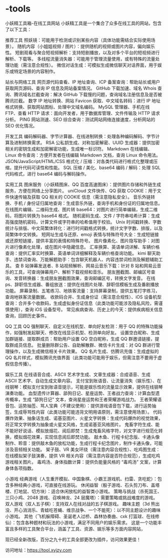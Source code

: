 # -tools
小妖精工具箱-在线工具网站
小妖精工具是一个集合了众多在线工具的网站，包含了以下工具：

推荐工具
照妖镜：可能用于检测或识别某些内容（具体功能需结合实际使用场景）。
随机内容（小姐姐视频 / 图片）：提供随机的视频或图片内容，偏向娱乐性。
短剧观看与聚合短视频解析：支持短剧播放，以及对多个平台的短视频进行解析、下载等。
多线程流量消失器：可能用于管理流量使用，或有特殊的流量处理功能（需注意合规性）。
微信对话生成：可模拟生成微信聊天对话界面，用于娱乐或特定场景的内容制作。

站长与网络工具
网页源代码查看、IP 地址查询、ICP 备案查询：帮助站长或用户获取网页源码、查询 IP 信息及网站备案情况。
GitHub 下载加速、域名 Whois 查询、腾讯域名拦截查询：解决 GitHub 下载慢的问题，查询域名注册信息及是否被腾讯拦截。
数字 IP 地址转换、网站 Favicon 获取、中文域名转码：进行 IP 地址格式转换、获取网站图标、处理中文域名编码。
MySQL 管理器、手机在线 FTP、查看 HTTP 请求：面向开发者，用于数据库管理、文件传输及 HTTP 请求分析。
PING 网站测速、SEO 综合查询：测试网站网络连接速度，分析网站的 SEO 优化情况。

开发工具
编码解码器、字节计算器、在线进制转换：处理各种编码解码、字节计算及进制转换需求。
RSA 公私钥生成、对称加密解密、UUID 生成器：提供加密相关的密钥生成和加密解密功能，生成唯一标识符。
Markdown 在线编辑、Linux 命令查询：方便开发者在线编辑 Markdown 文档，查询 Linux 命令用法。
JSON/JavaScript/HTML/CSS 格式化 / 压缩：对各类代码进行格式化整理或压缩，提升代码可读性和性能。
SQL 压缩 / 美化、base64 编码 / 解码：处理 SQL 代码格式，进行 base64 编码与解码操作。

实用工具
图床服务（小妖精图床、QQ 百度高速图床）：提供图片存储和外链生成服务，方便在网络上分享图片。
uniCloud 文件快传、QQ 获取 COOKIE：用于文件快速传输及获取 QQ 相关的 COOKIE 信息（需注意隐私安全）。
音乐外链转换、手机 / 身份证归属地查询：生成音乐外链，查询手机和身份证的归属地信息。
在线图片编辑、二维码生成、图片转 base64：对图片进行简单编辑，生成二维码，将图片转换为 base64 格式。
随机密码生成、文件 / 字符串哈希计算：生成高强度随机密码，计算文件或字符串的哈希值用于校验。
Unix 时间戳转换、字数统计与排版、中文简繁体转化：进行时间戳格式转换，统计文字字数、排版，以及简繁体中文转换。
短网址生成与还原、emoji 表情与特殊符号大全：生成短链接或还原短链接，提供丰富的表情和特殊符号。
图片像素化、图片隐写助手：对图片进行像素化处理，或在图片中隐藏信息。
汇率换算、英语单词详解、车辆价格查询：提供汇率实时换算、英语单词详细解释及车辆价格查询功能。
kimi 聊天助手、违禁词查询、万能解题助手：包含聊天机器人、内容违禁词检测及解题辅助工具。
查 B 站弹幕发送者、B 站视频解析、网易云音乐下载：针对 B 站和网易云音乐的工具，可查询弹幕用户、解析下载视频和音乐。
朋友圈截图、邮编区号查询、发音转换器：生成朋友圈截图效果，查询邮编区号，转换文字发音。
在线 ps、辞职信生成器、番组放送：提供在线图片处理、辞职信模板生成及番剧播放功能。
屏幕录制、五笔练习、地铁客流量：支持屏幕录制，提供五笔打字练习，查询地铁客流量数据。
收款码合并、生成身份证（需注意合规性）、iOS 设备机型查询：合并多个收款码，生成虚拟身份证信息（此类功能可能涉及隐私风险，需谨慎使用），查询 iOS 设备型号。
常见疾病查询、历史上的今天：提供疾病相关信息查询，回顾历史事件。

QQ 工具
QQ 强制聊天、自定义在线机型、单向好友检测：用于 QQ 的特殊功能操作，如强制发起聊天、修改在线显示机型、检测单向好友。
设置空白昵称、生成加群链接、提取群成员：帮助用户设置 QQ 空白昵称，生成 QQ 群邀请链接，提取群成员信息。
批量删除群公告、自助解散群、微信卡片生成：对 QQ 群进行管理操作，以及生成微信相关卡片效果。
QQ 名片生成、仿腾讯充值：生成虚拟的 QQ 名片样式，模拟腾讯充值界面（此类功能可能用于娱乐，但需注意不要用于虚假信息传播）。

娱乐工具
在线语音合成、ASCII 艺术字生成、文章生成器：合成语音、生成 ASCII 艺术字、自动生成文章内容。
支付宝到账语音、让流量消失（娱乐性）、在线钢琴：模拟支付宝到账语音提示，可能是娱乐性的流量显示效果，提供在线钢琴演奏功能。
血型遗传计算器、舔狗日记、星座运势、王者战力查询：计算血型遗传概率，生成 “舔狗日记” 文本，查询星座运势和王者荣耀游戏战力。
王者荣耀语音包、运势抽签、骂人宝典（不建议使用）：提供游戏语音包下载，进行运势抽签，生成辱骂性内容（此类功能可能违背文明用语原则，需注意使用场景）。
代码爆炸效果、抽象话生成、诺基亚图片、火星文字转换：生成代码爆炸的视觉效果，将正常文字转换为抽象或火星文风格，生成诺基亚风格图片。
鬼畜字符生成、能不能好好说话、模拟放烟花、阅后即焚：生成鬼畜风格字符，对文字进行规范化转换，模拟烟花效果，实现信息阅后即焚功能。
敲木鱼、行程卡纪念版、卡通头像制作、聆音：提供敲木鱼的放松功能，生成行程卡纪念图片，制作卡通头像，可能涉及音频相关功能。
架子鼓、VR 美女环绕（需注意内容合规性）、吃鸡图生成：在线模拟架子鼓演奏，提供 VR 相关内容（需注意内容是否符合规范），生成吃鸡游戏相关图片。
毒鸡汤、身体指数计算：提供负能量风格的 “毒鸡汤” 文案，计算身体各项指数。

小游戏
经典游戏（人生重开模拟、中国象棋、小霸王游戏机、扫雷、贪吃蛇）：包含多种经典小游戏，可直接在线游玩。
休闲益智（骰子游戏、石头剪刀布、盖塔楼、打地鼠、切方块）：适合休闲放松的益智类小游戏。
策略与挑战（杀死国王、三只小鸡、2048 游戏、召唤神龙、24 层魔塔）：需要策略或挑战难度的游戏。
双人游戏（双人五子棋）：支持双人在线对战的五子棋游戏。
趣味主题（3d 熊出没、开心消消乐、青蛙吃苍蝇、维京战争、一个不能死）：以不同主题设计的趣味小游戏。
其他（飞机躲障碍、圣诞老人过桥、森林协奏曲、cxk 打篮球、在线修仙）：包含各种题材和玩法的小游戏，满足不同用户的娱乐需求。
这是一个功能丰富且多样的工具聚合平台，涵盖了工具、资源、娱乐等多方面内容网站，

现已经全新改版，百分之九十的工具全部更改为插件，访问效果更佳！

访问地址：https://tool.xyjzy.com
